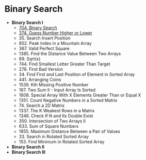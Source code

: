 # Binary Search

* **Binary Search I**
  * [704. Binary Search](../../Easy/704.%20Binary%20Search/readme.md)
  * [374\. Guess Number Higher or Lower](../../Easy/374.%20Guess%20Number%20Higher%20or%20Lower/readme.md)
  * 35\. Search Insert Position
  * 852\. Peak Index in a Mountain Array
  * 367\. Valid Perfect Square
  * 1385\. Find the Distance Value Between Two Arrays
  * 69\. Sqrt(x)
  * 744\. Find Smallest Letter Greater Than Target
  * 278\. First Bad Version
  * 34\. Find First and Last Position of Element in Sorted Array
  * 441\. Arranging Coins
  * 1539\. Kth Missing Positive Number
  * 167\. Two Sum II - Input Array Is Sorted
  * 1608\. Special Array With X Elements Greater Than or Equal X
  * 1351\. Count Negative Numbers in a Sorted Matrix
  * 74\. Search a 2D Matrix
  * 1337\. The K Weakest Rows in a Matrix
  * 1346\. Check If N and Its Double Exist
  * 350\. Intersection of Two Arrays II
  * 633\. Sum of Square Numbers
  * 1855\. Maximum Distance Between a Pair of Values
  * 33\. Search in Rotated Sorted Array
  * 153\. Find Minimum in Rotated Sorted Array
* **Binary Search II**
* **Binary Search III**